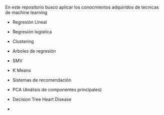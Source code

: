 En este repositorio busco aplicar los conocmientos adquiridos de tecnicas de machine learning 
* Regresión Lineal
* Regresión logistica
* Clustering
* Arboles de regresión
* SMV 
* K Means
* Sistemas de recomendación
* PCA  (Análisis de componentes principales)
* Decision Tree Heart Disease

* 


  
  
  

  
  
  
  
  

 
  
  
